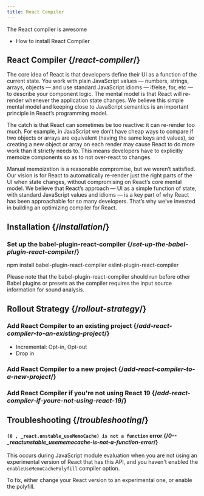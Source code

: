 ```yaml
---
title: React Compiler
---
```


<Intro>
The React compiler is awesome
</Intro>

<YouWillLearn>

* How to install React Compiler

</YouWillLearn>

## React Compiler {/*react-compiler*/}

The core idea of React is that developers define their UI as a function of the current state. You work with plain JavaScript values — numbers, strings, arrays, objects — and use standard JavaScript idioms — if/else, for, etc — to describe your component logic. The mental model is that React will re-render whenever the application state changes. We believe this simple mental model and keeping close to JavaScript semantics is an important principle in React’s programming model.

The catch is that React can sometimes be too reactive: it can re-render too much. For example, in JavaScript we don’t have cheap ways to compare if two objects or arrays are equivalent (having the same keys and values), so creating a new object or array on each render may cause React to do more work than it strictly needs to. This means developers have to explicitly memoize components so as to not over-react to changes.

Manual memoization is a reasonable compromise, but we weren’t satisfied. Our vision is for React to automatically re-render just the right parts of the UI when state changes, without compromising on React’s core mental model. We believe that React’s approach — UI as a simple function of state, with standard JavaScript values and idioms — is a key part of why React has been approachable for so many developers. That’s why we’ve invested in building an optimizing compiler for React.
 

## Installation {/*installation*/}

### Set up the babel-plugin-react-compiler {/*set-up-the-babel-plugin-react-compiler*/}

<TerminalBlock>
npm install babel-plugin-react-compiler eslint-plugin-react-compiler
</TerminalBlock>

Please note that the babel-plugin-react-compiler should run before other Babel plugins or presets as the compiler requires the input source information for sound analysis.

## Rollout Strategy {/*rollout-strategy*/}

### Add React Compiler to an existing project {/*add-react-compiler-to-an-existing-project*/}

- Incremental: Opt-in, Opt-out
- Drop in

### Add React Compiler to a new project {/*add-react-compiler-to-a-new-project*/}

### Add React Compiler if you're not using React 19 {/*add-react-compiler-if-youre-not-using-react-19*/}

## Troubleshooting {/*troubleshooting*/}

#### `(0 , _react.unstable_useMemoCache) is not a function` error {/*0--_reactunstable_usememocache-is-not-a-function-error*/}

This occurs during JavaScript module evaluation when you are not using an experimental version of React that has this API, and you haven't enabled the `enableUseMemoCachePolyfill` compiler option.

To fix, either change your React version to an experimental one, or enable the polyfill.
